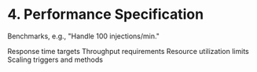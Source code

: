 # 4. Performance Specification

Benchmarks, e.g., "Handle 100 injections/min."

 Response time targets
 Throughput requirements
 Resource utilization limits
 Scaling triggers and methods